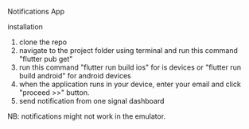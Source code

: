 
Notifications App

installation
  1. clone the repo
  2. navigate to the project folder using terminal and run this command "flutter pub get"
  3. run this command "flutter run build ios" for is devices or "flutter run build android" for android devices
  4. when the application runs in your device, enter your email and click "proceed >>" button.
  5. send notification from one signal dashboard
  
  NB: notifications might not work in the emulator.
